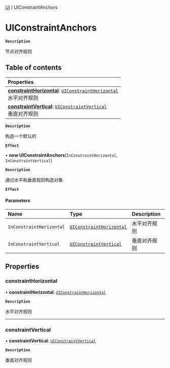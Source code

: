 [UI](../modules/UI.UI.md) / UIConstraintAnchors

# UIConstraintAnchors <Badge type="tip" text="Class" /> 

**`Description`**

节点对齐规则

## Table of contents

| Properties |
| :-----|
| **[constraintHorizontal](UI.UIConstraintAnchors.md#constrainthorizontal)**: [`UIConstraintHorizontal`](../enums/UI.UIConstraintHorizontal.md) <br> 水平对齐规则|
| **[constraintVertical](UI.UIConstraintAnchors.md#constraintvertical)**: [`UIConstraintVertical`](../enums/UI.UIConstraintVertical.md) <br> 垂直对齐规则|

**`Description`**

构造一个默认的

**`Effect`**


• **new UIConstraintAnchors**(`InConstraintHorizontal`, `InConstraintVertical`)

**`Description`**

通过水平和垂直规则构造对象

**`Effect`**


#### Parameters

| Name | Type | Description |
| :------ | :------ | :------ |
| `InConstraintHorizontal` | [`UIConstraintHorizontal`](../enums/UI.UIConstraintHorizontal.md) | 水平对齐规则 |
| `InConstraintVertical` | [`UIConstraintVertical`](../enums/UI.UIConstraintVertical.md) | 垂直对齐规则 |

## Properties

### constraintHorizontal  

• **constraintHorizontal**: [`UIConstraintHorizontal`](../enums/UI.UIConstraintHorizontal.md)

**`Description`**

水平对齐规则

___

### constraintVertical  

• **constraintVertical**: [`UIConstraintVertical`](../enums/UI.UIConstraintVertical.md)

**`Description`**

垂直对齐规则
